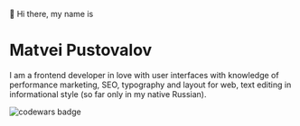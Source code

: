 👋 Hi there, my name is

# Matvei Pustovalov

I am a frontend developer in love with user interfaces with knowledge of performance marketing, SEO, typography and layout for web, text editing in informational style (so far only in my native Russian).

<!--
**pustoym/pustoym** is a ✨ _special_ ✨ repository because its `README.md` (this file) appears on your GitHub profile.

Here are some ideas to get you started:

- 🔭 I’m currently working on ...
- 🌱 I’m currently learning ...
- 👯 I’m looking to collaborate on ...
- 🤔 I’m looking for help with ...
- 💬 Ask me about ...
- 📫 How to reach me: ...
- 😄 Pronouns: ...
- ⚡ Fun fact: ...
-->

![codewars badge](https://www.codewars.com/users/pustoi/badges/micro)

